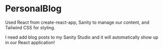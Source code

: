 # PersonalBlog
Used React from create-react-app, Sanity to manage our content, and  Tailwind CSS for styling. 

I need add blog posts to my Sanity Studio and it will automatically show up in our React application!
